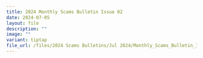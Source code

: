 ```yaml
---
title: 2024 Monthly Scams Bulletin Issue 02
date: 2024-07-05
layout: file
description: ""
image: ""
variant: tiptap
file_url: /files/2024 Scams Bulletins/Jul 2024/Monthly_Scams_Bulletin_Issue_2__5_July.pdf
---
```


